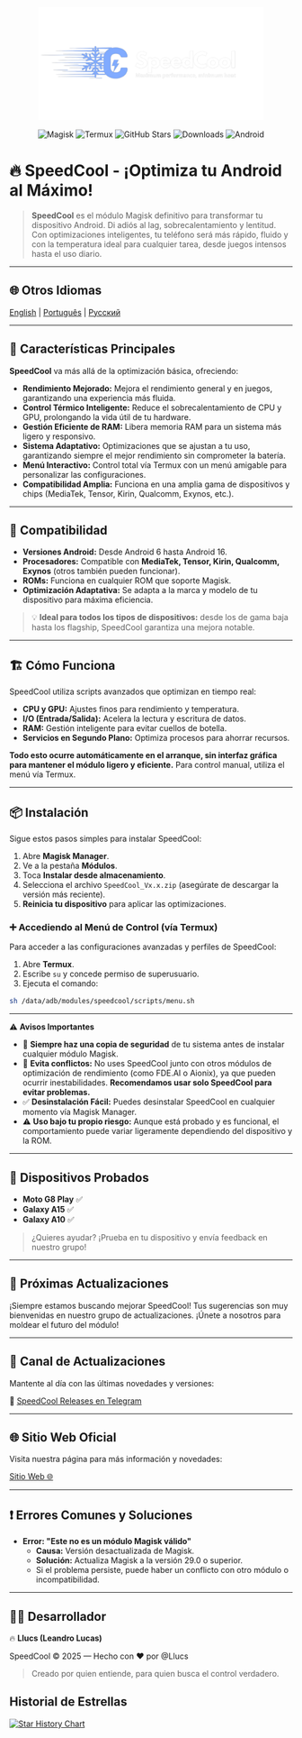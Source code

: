 <p align="center">
  <img src="https://raw.githubusercontent.com/Llucs/SpeedCool-Magisk-Module/main/banner.png" alt="SpeedCool Logo" width="400"/>
</p>

<p align="center">
  <!-- Badges -->
  <img src="https://img.shields.io/badge/Magisk-Compatible-brightgreen?style=for-the-badge&logo=magisk&logoColor=white" alt="Magisk">
  <img src="https://img.shields.io/badge/Termux-Compatible-blue?style=for-the-badge&logo=termux&logoColor=white" alt="Termux">
  <img src="https://img.shields.io/github/stars/Llucs/SpeedCool-Magisk-Module?style=for-the-badge" alt="GitHub Stars">
  <img src="https://img.shields.io/github/downloads/Llucs/SpeedCool-Magisk-Module/total?style=for-the-badge" alt="Downloads">
  <img src="https://img.shields.io/badge/Android-6%20to%2016-green?style=for-the-badge&logo=android&logoColor=white" alt="Android">
</p>

# 🔥 SpeedCool - ¡Optimiza tu Android al Máximo!

> **SpeedCool** es el módulo Magisk definitivo para transformar tu dispositivo Android. Di adiós al lag, sobrecalentamiento y lentitud. Con optimizaciones inteligentes, tu teléfono será más rápido, fluido y con la temperatura ideal para cualquier tarea, desde juegos intensos hasta el uso diario.

---

## 🌐 Otros Idiomas

[English](https://github.com/Llucs/SpeedCool-Magisk-Module/blob/main/README.md) | [Português](https://github.com/Llucs/SpeedCool-Magisk-Module/blob/main/README-pt-br.md) | [Русский](https://github.com/Llucs/SpeedCool-Magisk-Module/blob/main/README-ru.md)

---

## 🚀 Características Principales

**SpeedCool** va más allá de la optimización básica, ofreciendo:

- **Rendimiento Mejorado:** Mejora el rendimiento general y en juegos, garantizando una experiencia más fluida.
- **Control Térmico Inteligente:** Reduce el sobrecalentamiento de CPU y GPU, prolongando la vida útil de tu hardware.
- **Gestión Eficiente de RAM:** Libera memoria RAM para un sistema más ligero y responsivo.
- **Sistema Adaptativo:** Optimizaciones que se ajustan a tu uso, garantizando siempre el mejor rendimiento sin comprometer la batería.
- **Menú Interactivo:** Control total vía Termux con un menú amigable para personalizar las configuraciones.
- **Compatibilidad Amplia:** Funciona en una amplia gama de dispositivos y chips (MediaTek, Tensor, Kirin, Qualcomm, Exynos, etc.).

---

## 📱 Compatibilidad

- **Versiones Android:** Desde Android 6 hasta Android 16.
- **Procesadores:** Compatible con **MediaTek, Tensor, Kirin, Qualcomm, Exynos** (otros también pueden funcionar).
- **ROMs:** Funciona en cualquier ROM que soporte Magisk.
- **Optimización Adaptativa:** Se adapta a la marca y modelo de tu dispositivo para máxima eficiencia.

> 💡 **Ideal para todos los tipos de dispositivos:** desde los de gama baja hasta los flagship, SpeedCool garantiza una mejora notable.

---

## 🏗️ Cómo Funciona

SpeedCool utiliza scripts avanzados que optimizan en tiempo real:

- **CPU y GPU:** Ajustes finos para rendimiento y temperatura.
- **I/O (Entrada/Salida):** Acelera la lectura y escritura de datos.
- **RAM:** Gestión inteligente para evitar cuellos de botella.
- **Servicios en Segundo Plano:** Optimiza procesos para ahorrar recursos.

**Todo esto ocurre automáticamente en el arranque, sin interfaz gráfica para mantener el módulo ligero y eficiente.** Para control manual, utiliza el menú vía Termux.

---

## 📦 Instalación

Sigue estos pasos simples para instalar SpeedCool:

1. Abre **Magisk Manager**.
2. Ve a la pestaña **Módulos**.
3. Toca **Instalar desde almacenamiento**.
4. Selecciona el archivo `SpeedCool_Vx.x.zip` (asegúrate de descargar la versión más reciente).
5. **Reinicia tu dispositivo** para aplicar las optimizaciones.

### ➕ Accediendo al Menú de Control (vía Termux)

Para acceder a las configuraciones avanzadas y perfiles de SpeedCool:

1. Abre **Termux**.
2. Escribe `su` y concede permiso de superusuario.
3. Ejecuta el comando:

```bash
sh /data/adb/modules/speedcool/scripts/menu.sh
```

---

⚠️ **Avisos Importantes**

- 💾 **Siempre haz una copia de seguridad** de tu sistema antes de instalar cualquier módulo Magisk.
- 🚫 **Evita conflictos:** No uses SpeedCool junto con otros módulos de optimización de rendimiento (como FDE.AI o Aionix), ya que pueden ocurrir inestabilidades. **Recomendamos usar solo SpeedCool para evitar problemas.**
- ✅ **Desinstalación Fácil:** Puedes desinstalar SpeedCool en cualquier momento vía Magisk Manager.
- ⚠️ **Uso bajo tu propio riesgo:** Aunque está probado y es funcional, el comportamiento puede variar ligeramente dependiendo del dispositivo y la ROM.

---

## 📱 Dispositivos Probados

- **Moto G8 Play** ✅
- **Galaxy A15** ✅
- **Galaxy A10** ✅

> ¿Quieres ayudar? ¡Prueba en tu dispositivo y envía feedback en nuestro grupo!

---

## 🚀 Próximas Actualizaciones

¡Siempre estamos buscando mejorar SpeedCool! Tus sugerencias son muy bienvenidas en nuestro grupo de actualizaciones. ¡Únete a nosotros para moldear el futuro del módulo!

---

## 📢 Canal de Actualizaciones

Mantente al día con las últimas novedades y versiones:

🔗 [SpeedCool Releases en Telegram](https://t.me/SpeedCool_Releases)

---

## 🌐 Sitio Web Oficial

Visita nuestra página para más información y novedades:

[Sitio Web 🌐](https://llucs.github.io/SpeedCool-Magisk-Module/)

---

## ❗ Errores Comunes y Soluciones

- **Error: "Este no es un módulo Magisk válido"**
  - **Causa:** Versión desactualizada de Magisk.
  - **Solución:** Actualiza Magisk a la versión 29.0 o superior.
  - Si el problema persiste, puede haber un conflicto con otro módulo o incompatibilidad.

---

## 👨‍💻 Desarrollador

🔥 **Llucs (Leandro Lucas)**

SpeedCool © 2025 — Hecho con ❤️ por @Llucs

> Creado por quien entiende, para quien busca el control verdadero.

## Historial de Estrellas

[![Star History Chart](https://api.star-history.com/svg?repos=Llucs/SpeedCool-Magisk-Module&type=Date)](https://www.star-history.com/#Llucs/SpeedCool-Magisk-Module&Date)
